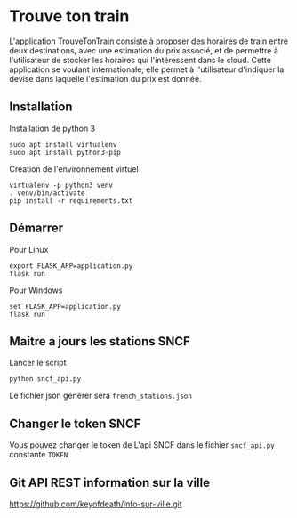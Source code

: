 # Trouve ton train

L'application TrouveTonTrain consiste à proposer des horaires de train entre deux destinations, 
avec une estimation du prix associé, 
et de permettre à l'utilisateur de stocker les horaires qui l'intéressent dans le cloud. 
Cette application se voulant internationale, 
elle permet à l'utilisateur d'indiquer la devise dans laquelle l'estimation du prix est donnée.

## Installation

Installation de python 3

    sudo apt install virtualenv
    sudo apt install python3-pip
   
Création de l'environnement virtuel

    virtualenv -p python3 venv
    . venv/bin/activate
    pip install -r requirements.txt

## Démarrer

Pour Linux

    export FLASK_APP=application.py
    flask run

Pour Windows

    set FLASK_APP=application.py
    flask run
    
## Maitre a jours les stations SNCF

Lancer le script

    python sncf_api.py

Le fichier json générer sera `french_stations.json`

## Changer le token SNCF

Vous pouvez changer le token de L'api SNCF dans le fichier `sncf_api.py` constante `TOKEN`

## Git API REST information sur la ville

https://github.com/keyofdeath/info-sur-ville.git
